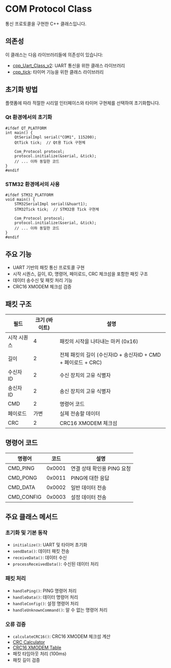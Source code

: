 # COM Protocol Class

통신 프로토콜을 구현한 C++ 클래스입니다.

## 의존성

이 클래스는 다음 라이브러리들에 의존성이 있습니다:

- [cpp_Uart_Class_v2](https://github.com/minimirror1/cpp_Uart_Class_v2): UART 통신을 위한 클래스 라이브러리
- [cpp_tick](https://github.com/minimirror1/cpp_tick): 타이머 기능을 위한 클래스 라이브러리

## 초기화 방법
플랫폼에 따라 적절한 시리얼 인터페이스와 타이머 구현체를 선택하여 초기화합니다.

### Qt 환경에서의 초기화
```
#ifdef QT_PLATFORM
int main() {
    QtSerialImpl serial("COM1", 115200);
    QtTick tick;  // Qt용 Tick 구현체
    
    Com_Protocol protocol;
    protocol.initialize(&serial, &tick);
    // ... 이하 동일한 코드
}
#endif
```

### STM32 환경에서의 사용
```
#ifdef STM32_PLATFORM
void main() {
    STM32SerialImpl serial(&huart1);
    STM32Tick tick;  // STM32용 Tick 구현체
    
    Com_Protocol protocol;
    protocol.initialize(&serial, &tick);
    // ... 이하 동일한 코드
}
#endif
```

## 주요 기능

- UART 기반의 패킷 통신 프로토콜 구현
- 시작 시퀀스, 길이, ID, 명령어, 페이로드, CRC 체크섬을 포함한 패킷 구조
- 데이터 송수신 및 패킷 처리 기능
- CRC16 XMODEM 체크섬 검증

## 패킷 구조
| 필드 | 크기 (바이트) | 설명 |
|------|--------------|------|
| 시작 시퀀스 | 4 | 패킷의 시작을 나타내는 마커 (0x16) |
| 길이 | 2 | 전체 패킷의 길이 (수신자ID + 송신자ID + CMD + 페이로드 + CRC) |
| 수신자 ID | 2 | 수신 장치의 고유 식별자 |
| 송신자 ID | 2 | 송신 장치의 고유 식별자 |
| CMD | 2 | 명령어 코드 |
| 페이로드 | 가변 | 실제 전송할 데이터 |
| CRC | 2 | CRC16 XMODEM 체크섬 |

## 명령어 코드
| 명령어 | 코드 | 설명 |
|--------|------|------|
| CMD_PING | 0x0001 | 연결 상태 확인용 PING 요청 |
| CMD_PONG | 0x0011 | PING에 대한 응답 |
| CMD_DATA | 0x0002 | 일반 데이터 전송 |
| CMD_CONFIG | 0x0003 | 설정 데이터 전송 |

## 주요 클래스 메서드

### 초기화 및 기본 동작
- `initialize()`: UART 및 타이머 초기화
- `sendData()`: 데이터 패킷 전송
- `receiveData()`: 데이터 수신
- `processReceivedData()`: 수신된 데이터 처리

### 패킷 처리
- `handlePing()`: PING 명령어 처리
- `handleData()`: 데이터 명령어 처리
- `handleConfig()`: 설정 명령어 처리
- `handleUnknownCommand()`: 알 수 없는 명령어 처리

### 오류 검증
- `calculateCRC16()`: CRC16 XMODEM 체크섬 계산
 - [CRC Calculator](https://crccalc.com/?crc=&method=CRC-16&datatype=0&outtype=0)
 - [CRC16 XMODEM Table](https://crccalc.com/?crc=&method=CRC-16/XMODEM&datatype=0&outtype=0)
- 패킷 타임아웃 처리 (100ms)
- 패킷 길이 검증

